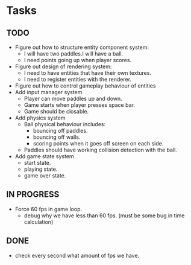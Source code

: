 # Tasks

## TODO
- Figure out how to structure entity component system:
    - I will have two paddles.I will have a ball. 
    - I need points going up when player scores.
- Figure out design of rendering system:
    - I need to have entities that have their own textures. 
    - I need to register entities with the renderer. 
- Figure out how to control gameplay behaviour of entities
- Add input manager system
    - Player can move paddles up and down. 
    - Game starts when player presses space bar. 
    - Game should be closable.
- Add physics system
    - Ball physical behaviour includes: 
        - bouncing off paddles. 
        - bouncing off walls. 
        - scoring points when it goes off screen on each side.
    - Paddles should have working collision detection with the ball. 
- Add game state system
    - start state. 
    - playing state. 
    - game over state.

## IN PROGRESS
- Force 60 fps in game loop.
    - debug why we have less than 60 fps. (must be some bug in time calculation)

## DONE
- check every second what amount of fps we have.


